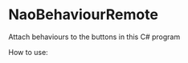 NaoBehaviourRemote
==================

Attach behaviours to the buttons in this C# program

How to use: 